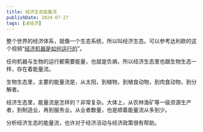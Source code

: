 ```yaml
---
title: 经济生态能量流
publishDate: 2024-07-27
tags: [💰经济]
---
```


整个世界的经济体系，就像一个生态系统，所以叫经济生态。可以参考达利欧的这个视频“[经济机器是如何运行的]”。

任何机器与生物的运行都需要能量，也就是负熵，所以经济生态里也跟生物生态一样，存在着能量流。

生物生态里，主要的能量流是，从太阳，到植物，到植食动物，到肉食动物，到分解者。

经济生态里，能量流是怎样的？非常复杂。大体上，从农林渔矿等一级资源生产者，到制造业，再到服务业。从业者数量，也是顺着能量流从多到少。

分析经济生态的能量流，也许对于经济活动与经济政策很有帮助。

[经济机器是如何运行的]: https://www.bilibili.com/video/BV1qG4y157qp/
